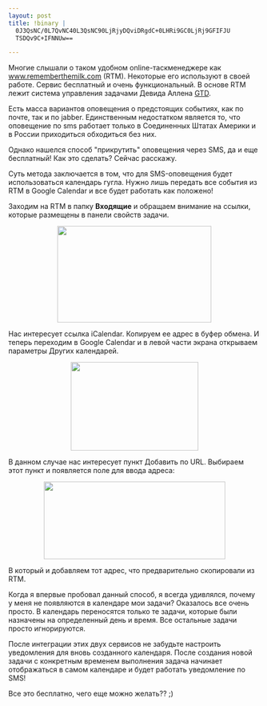 ```yaml
--- 
layout: post
title: !binary |
  0J3QsNC/0L7QvNC40L3QsNC90LjRjyDQviDRgdC+0LHRi9GC0LjRj9GFIFJU
  TSDQv9C+IFNNUw==

---
```

Многие слышали о таком удобном online-таскменеджере как <a href="http://www.rememberthemilk.com/" target="_blank">www.rememberthemilk.com</a> (RTM). Некоторые его используют в своей работе. Сервис бесплатный и очень функциональный. В основе RTM лежит система управления задачами Девида Аллена <a href="http://ru.wikipedia.org/wiki/Getting_Things_Done" target="_blank">GTD</a>.

Есть масса вариантов оповещения о предстоящих событиях, как по почте, так и по jabber. Единственным недостатком является то, что оповещение по sms работает только в Соединенных Штатах Америки и в России приходиться обходиться без них.

Однако нашелся способ "прикрутить" оповещения через SMS, да и еще бесплатный! Как это сделать? Сейчас расскажу.

<!--more-->Суть метода заключается в том, что для SMS-оповещения будет использоваться календарь гугла. Нужно лишь передать все события из RTM в Google Calendar и все будет работать как положено!

Заходим на RTM в папку <strong>Входящие</strong> и обращаем внимание на ссылки, которые размещены в панели свойств задачи.
<p style="text-align: center;"><img class="aligncenter size-full wp-image-1054" title="RTM" src="http://static.juev.ru/2010/06/RTM.png" alt="" width="308" height="193" /></p>
Нас интересует ссылка iCalendar. Копируем ее адрес в буфер обмена. И теперь переходим в Google Calendar и в левой части экрана открываем параметры Других календарей.
<p style="text-align: center;"><img class="aligncenter size-full wp-image-1052" title="gcal-add" src="http://static.juev.ru/2010/06/gcal-add.png" alt="" width="255" height="177" /></p>
В данном случае нас интересует пункт Добавить по URL. Выбираем этот пункт и появляется поле для ввода адреса:
<p style="text-align: center;"><a href="http://static.juev.ru/2010/06/gcal-url.png"><img class="aligncenter size-full wp-image-1053" title="gcal-url" src="http://static.juev.ru/2010/06/gcal-url.png" alt="" width="363" height="155" /></a></p>
В который и добавляем тот адрес, что предварительно скопировали из RTM.

Когда я впервые пробовал данный способ, я всегда удивлялся, почему у меня не появляются в календаре мои задачи? Оказалось все очень просто. В календарь переносятся только те задачи, которые были назначены на определенный день и время. Все остальные задачи просто игнорируются.

После интеграции этих двух сервисов не забудьте настроить уведомления для вновь созданного календаря. После создания новой задачи с конкретным временем выполнения задача начинает отображаться в самом календаре и будет работать уведомление по SMS!

Все это бесплатно, чего еще можно желать?? ;)
